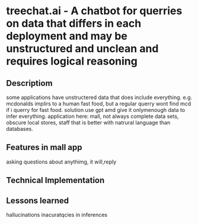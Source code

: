 # treechat.ai - A chatbot for querries on data that differs in each deployment and may be unstructured and unclean and requires logical reasoning
## Descriptiom
some applications have unstructered data that does include everything. e.g. mcdonalds implirs to a human fast food, but a regular querry wont find mcd if i querry for fast food.
solution
use gpt amd give it onlymenough data to infer everything.
application here: mall, not always complete data sets, obscure local stores, staff that is better with natrural language than databases.

## Features in mall app
asking questions about anythimg, it will,reply

## Technical Implementation

## Lessons learned
hallucinations
inacuratqcies in inferences

